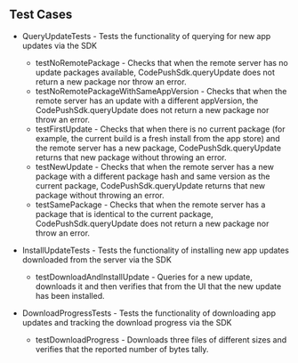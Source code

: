 
Test Cases
---
* QueryUpdateTests - Tests the functionality of querying for new app updates via the SDK
  * testNoRemotePackage - Checks that when the remote server has no update packages available, CodePushSdk.queryUpdate does not return a new package nor throw an error.
  * testNoRemotePackageWithSameAppVersion - Checks that when the remote server has an update with a different appVersion, the CodePushSdk.queryUpdate does not return a new package nor throw an error.
  * testFirstUpdate - Checks that when there is no current package (for example, the current build is a fresh install from the app store) and the remote server has a new package, CodePushSdk.queryUpdate returns that new package without throwing an error.
  * testNewUpdate - Checks that when the remote server has a new package with a different package hash and same version as the current package, CodePushSdk.queryUpdate returns that new package without throwing an error.
  * testSamePackage - Checks that when the remote server has a package that is identical to the current package, CodePushSdk.queryUpdate does not return a new package nor throw an error.
  
* InstallUpdateTests - Tests the functionality of installing new app updates downloaded from the server via the SDK
  * testDownloadAndInstallUpdate - Queries for a new update, downloads it and then verifies that from the UI that the new update has been installed. 
  
* DownloadProgressTests - Tests the functionality of downloading app updates and tracking the download progress via the SDK
  * testDownloadProgress - Downloads three files of different sizes and verifies that the reported number of bytes tally.